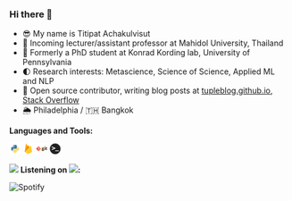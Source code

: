 ### Hi there 👋

- 😎 My name is Titipat Achakulvisut
- 🔬 Incoming lecturer/assistant professor at Mahidol University, Thailand
- 🔭 Formerly a PhD student at Konrad Kording lab, University of Pennsylvania
- 🌓 Research interests: Metascience, Science of Science, Applied ML and NLP
- 💬 Open source contributor, writing blog posts at [tupleblog.github.io](http://tupleblog.github.io/), [Stack Overflow](https://stackoverflow.com/users/3626961/titipata)
- 🌦 Philadelphia / 🇹🇭 Bangkok

**Languages and Tools:**  

<code><img height="20" src="https://raw.githubusercontent.com/github/explore/80688e429a7d4ef2fca1e82350fe8e3517d3494d/topics/python/python.png"></code>
<code><img height="20" src="https://raw.githubusercontent.com/github/explore/80688e429a7d4ef2fca1e82350fe8e3517d3494d/topics/firebase/firebase.png"></code>
<code><img height="20" src="https://raw.githubusercontent.com/github/explore/80688e429a7d4ef2fca1e82350fe8e3517d3494d/topics/git/git.png"></code>
<code><img height="20" src="https://raw.githubusercontent.com/github/explore/80688e429a7d4ef2fca1e82350fe8e3517d3494d/topics/terminal/terminal.png"></code>

<img src="https://media.giphy.com/media/4oMoIbIQrvCjm/giphy.gif" width="50"> **Listening on <img src="https://www.freepnglogos.com/uploads/spotify-logo-png/image-gallery-spotify-logo-21.png" width="24">:**

![Spotify](https://titipata-three.vercel.app/api/spotify-playing)
